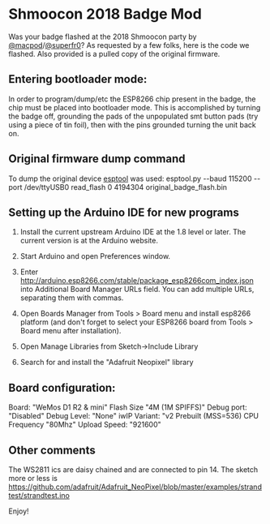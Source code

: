 # Shmoocon 2018 Badge Mod
Was your badge flashed at the 2018 Shmoocon party by [@macpod](https://twitter.com/macpoddotnet)/[@superfr0](https://twitter.com/search?q=superfr0)? As requested by a few folks, here is the code we flashed. Also provided is a pulled copy of the original firmware. 

## Entering bootloader mode:
In order to program/dump/etc the ESP8266 chip present in the badge, the chip must be placed into bootloader mode. This is accomplished by turning the badge off, grounding the pads of the unpopulated smt button pads (try using a piece of tin foil), then with the pins grounded turning the unit back on.

## Original firmware dump command
To dump the original device [esptool](https://github.com/espressif/esptool) was used:
esptool.py --baud 115200 --port /dev/ttyUSB0 read_flash 0 4194304 original_badge_flash.bin

## Setting up the Arduino IDE for new programs
1. Install the current upstream Arduino IDE at the 1.8 level or later. The current version is at the Arduino website.
2. Start Arduino and open Preferences window.
3. Enter http://arduino.esp8266.com/stable/package_esp8266com_index.json into Additional Board Manager URLs field. You can add multiple URLs, separating them with commas.
4. Open Boards Manager from Tools > Board menu and install esp8266 platform (and don't forget to select your ESP8266 board from Tools > Board menu after installation).

5. Open Manage Libraries from Sketch->Include Library
6. Search for and install the "Adafruit Neopixel" library 

## Board configuration:
Board: "WeMos D1 R2 & mini"
Flash Size "4M (1M SPIFFS)"
Debug port: "Disabled"
Debug Level: "None"
iwIP Variant: "v2 Prebuilt (MSS=536)
CPU Frequency "80Mhz"
Upload Speed: "921600"

## Other comments
The WS2811 ics are daisy chained and are connected to pin 14. The sketch more or less is https://github.com/adafruit/Adafruit_NeoPixel/blob/master/examples/strandtest/strandtest.ino

Enjoy!
